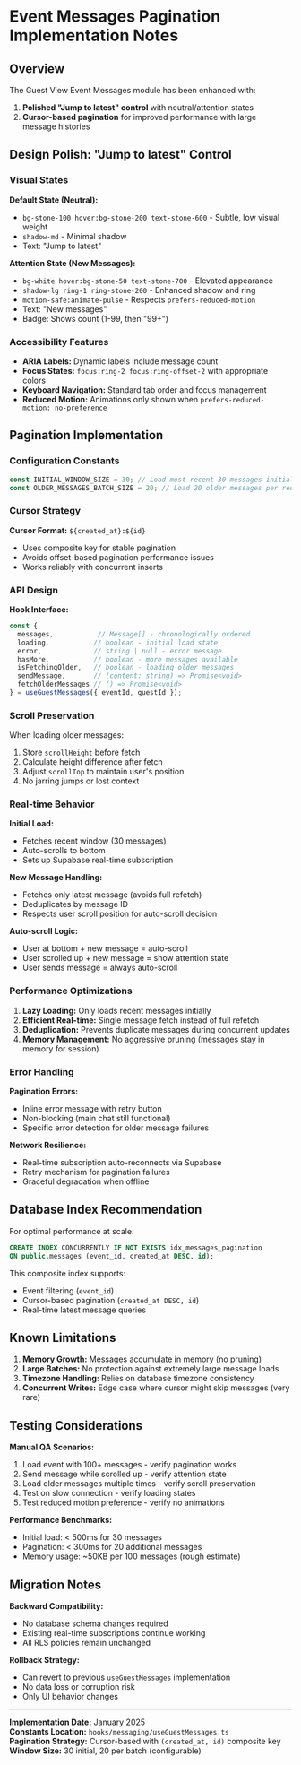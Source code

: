 # Event Messages Pagination Implementation Notes

## Overview

The Guest View Event Messages module has been enhanced with:
1. **Polished "Jump to latest" control** with neutral/attention states
2. **Cursor-based pagination** for improved performance with large message histories

## Design Polish: "Jump to latest" Control

### Visual States

**Default State (Neutral):**
- `bg-stone-100 hover:bg-stone-200 text-stone-600` - Subtle, low visual weight
- `shadow-md` - Minimal shadow
- Text: "Jump to latest"

**Attention State (New Messages):**
- `bg-white hover:bg-stone-50 text-stone-700` - Elevated appearance
- `shadow-lg ring-1 ring-stone-200` - Enhanced shadow and ring
- `motion-safe:animate-pulse` - Respects `prefers-reduced-motion`
- Text: "New messages"
- Badge: Shows count (1-99, then "99+")

### Accessibility Features

- **ARIA Labels:** Dynamic labels include message count
- **Focus States:** `focus:ring-2 focus:ring-offset-2` with appropriate colors
- **Keyboard Navigation:** Standard tab order and focus management
- **Reduced Motion:** Animations only shown when `prefers-reduced-motion: no-preference`

## Pagination Implementation

### Configuration Constants

```typescript
const INITIAL_WINDOW_SIZE = 30; // Load most recent 30 messages initially
const OLDER_MESSAGES_BATCH_SIZE = 20; // Load 20 older messages per request
```

### Cursor Strategy

**Cursor Format:** `${created_at}:${id}`
- Uses composite key for stable pagination
- Avoids offset-based pagination performance issues
- Works reliably with concurrent inserts

### API Design

**Hook Interface:**
```typescript
const {
  messages,           // Message[] - chronologically ordered
  loading,           // boolean - initial load state
  error,             // string | null - error message
  hasMore,           // boolean - more messages available
  isFetchingOlder,   // boolean - loading older messages
  sendMessage,       // (content: string) => Promise<void>
  fetchOlderMessages // () => Promise<void>
} = useGuestMessages({ eventId, guestId });
```

### Scroll Preservation

When loading older messages:
1. Store `scrollHeight` before fetch
2. Calculate height difference after fetch
3. Adjust `scrollTop` to maintain user's position
4. No jarring jumps or lost context

### Real-time Behavior

**Initial Load:**
- Fetches recent window (30 messages)
- Auto-scrolls to bottom
- Sets up Supabase real-time subscription

**New Message Handling:**
- Fetches only latest message (avoids full refetch)
- Deduplicates by message ID
- Respects user scroll position for auto-scroll decision

**Auto-scroll Logic:**
- User at bottom + new message = auto-scroll
- User scrolled up + new message = show attention state
- User sends message = always auto-scroll

### Performance Optimizations

1. **Lazy Loading:** Only loads recent messages initially
2. **Efficient Real-time:** Single message fetch instead of full refetch
3. **Deduplication:** Prevents duplicate messages during concurrent updates
4. **Memory Management:** No aggressive pruning (messages stay in memory for session)

### Error Handling

**Pagination Errors:**
- Inline error message with retry button
- Non-blocking (main chat still functional)
- Specific error detection for older message failures

**Network Resilience:**
- Real-time subscription auto-reconnects via Supabase
- Retry mechanism for pagination failures
- Graceful degradation when offline

## Database Index Recommendation

For optimal performance at scale:

```sql
CREATE INDEX CONCURRENTLY IF NOT EXISTS idx_messages_pagination 
ON public.messages (event_id, created_at DESC, id);
```

This composite index supports:
- Event filtering (`event_id`)
- Cursor-based pagination (`created_at DESC, id`)
- Real-time latest message queries

## Known Limitations

1. **Memory Growth:** Messages accumulate in memory (no pruning)
2. **Large Batches:** No protection against extremely large message loads
3. **Timezone Handling:** Relies on database timezone consistency
4. **Concurrent Writes:** Edge case where cursor might skip messages (very rare)

## Testing Considerations

**Manual QA Scenarios:**
1. Load event with 100+ messages - verify pagination works
2. Send message while scrolled up - verify attention state
3. Load older messages multiple times - verify scroll preservation
4. Test on slow connection - verify loading states
5. Test reduced motion preference - verify no animations

**Performance Benchmarks:**
- Initial load: < 500ms for 30 messages
- Pagination: < 300ms for 20 additional messages
- Memory usage: ~50KB per 100 messages (rough estimate)

## Migration Notes

**Backward Compatibility:**
- No database schema changes required
- Existing real-time subscriptions continue working
- All RLS policies remain unchanged

**Rollback Strategy:**
- Can revert to previous `useGuestMessages` implementation
- No data loss or corruption risk
- Only UI behavior changes

---

**Implementation Date:** January 2025  
**Constants Location:** `hooks/messaging/useGuestMessages.ts`  
**Pagination Strategy:** Cursor-based with `(created_at, id)` composite key  
**Window Size:** 30 initial, 20 per batch (configurable)
